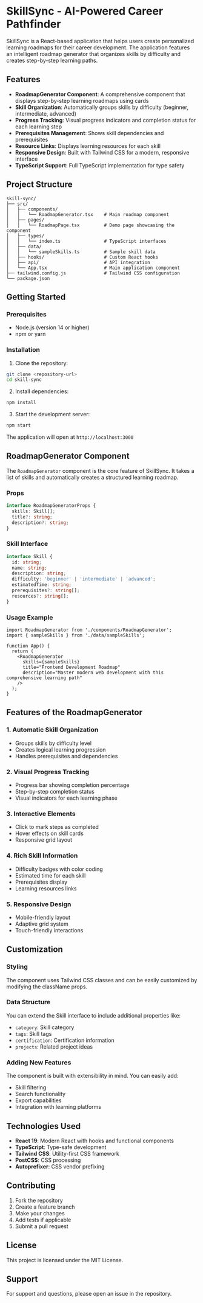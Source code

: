 # SkillSync - AI-Powered Career Pathfinder

SkillSync is a React-based application that helps users create personalized learning roadmaps for their career development. The application features an intelligent roadmap generator that organizes skills by difficulty and creates step-by-step learning paths.

## Features

- **RoadmapGenerator Component**: A comprehensive component that displays step-by-step learning roadmaps using cards
- **Skill Organization**: Automatically groups skills by difficulty (beginner, intermediate, advanced)
- **Progress Tracking**: Visual progress indicators and completion status for each learning step
- **Prerequisites Management**: Shows skill dependencies and prerequisites
- **Resource Links**: Displays learning resources for each skill
- **Responsive Design**: Built with Tailwind CSS for a modern, responsive interface
- **TypeScript Support**: Full TypeScript implementation for type safety

## Project Structure

```
skill-sync/
├── src/
│   ├── components/
│   │   └── RoadmapGenerator.tsx    # Main roadmap component
│   ├── pages/
│   │   └── RoadmapPage.tsx         # Demo page showcasing the component
│   ├── types/
│   │   └── index.ts                # TypeScript interfaces
│   ├── data/
│   │   └── sampleSkills.ts         # Sample skill data
│   ├── hooks/                      # Custom React hooks
│   ├── api/                        # API integration
│   └── App.tsx                     # Main application component
├── tailwind.config.js              # Tailwind CSS configuration
└── package.json
```

## Getting Started

### Prerequisites

- Node.js (version 14 or higher)
- npm or yarn

### Installation

1. Clone the repository:
```bash
git clone <repository-url>
cd skill-sync
```

2. Install dependencies:
```bash
npm install
```

3. Start the development server:
```bash
npm start
```

The application will open at `http://localhost:3000`

## RoadmapGenerator Component

The `RoadmapGenerator` component is the core feature of SkillSync. It takes a list of skills and automatically creates a structured learning roadmap.

### Props

```typescript
interface RoadmapGeneratorProps {
  skills: Skill[];
  title?: string;
  description?: string;
}
```

### Skill Interface

```typescript
interface Skill {
  id: string;
  name: string;
  description: string;
  difficulty: 'beginner' | 'intermediate' | 'advanced';
  estimatedTime: string;
  prerequisites?: string[];
  resources?: string[];
}
```

### Usage Example

```tsx
import RoadmapGenerator from './components/RoadmapGenerator';
import { sampleSkills } from './data/sampleSkills';

function App() {
  return (
    <RoadmapGenerator 
      skills={sampleSkills}
      title="Frontend Development Roadmap"
      description="Master modern web development with this comprehensive learning path"
    />
  );
}
```

## Features of the RoadmapGenerator

### 1. Automatic Skill Organization
- Groups skills by difficulty level
- Creates logical learning progression
- Handles prerequisites and dependencies

### 2. Visual Progress Tracking
- Progress bar showing completion percentage
- Step-by-step completion status
- Visual indicators for each learning phase

### 3. Interactive Elements
- Click to mark steps as completed
- Hover effects on skill cards
- Responsive grid layout

### 4. Rich Skill Information
- Difficulty badges with color coding
- Estimated time for each skill
- Prerequisites display
- Learning resources links

### 5. Responsive Design
- Mobile-friendly layout
- Adaptive grid system
- Touch-friendly interactions

## Customization

### Styling
The component uses Tailwind CSS classes and can be easily customized by modifying the className props.

### Data Structure
You can extend the Skill interface to include additional properties like:
- `category`: Skill category
- `tags`: Skill tags
- `certification`: Certification information
- `projects`: Related project ideas

### Adding New Features
The component is built with extensibility in mind. You can easily add:
- Skill filtering
- Search functionality
- Export capabilities
- Integration with learning platforms

## Technologies Used

- **React 19**: Modern React with hooks and functional components
- **TypeScript**: Type-safe development
- **Tailwind CSS**: Utility-first CSS framework
- **PostCSS**: CSS processing
- **Autoprefixer**: CSS vendor prefixing

## Contributing

1. Fork the repository
2. Create a feature branch
3. Make your changes
4. Add tests if applicable
5. Submit a pull request

## License

This project is licensed under the MIT License.

## Support

For support and questions, please open an issue in the repository.
